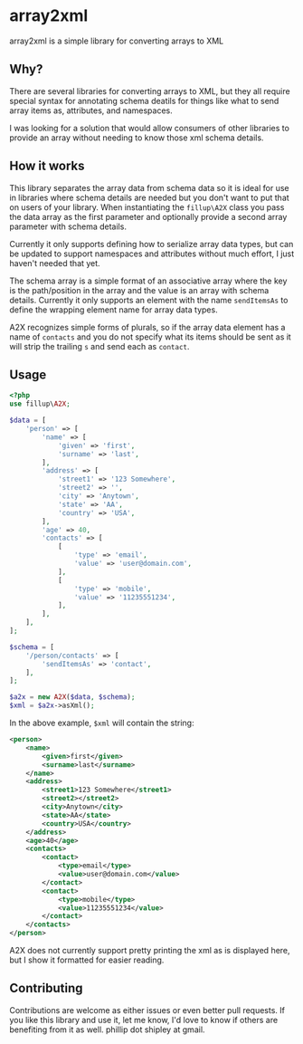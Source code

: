 # array2xml
array2xml is a simple library for converting arrays to XML
 
## Why?
There are several libraries for converting arrays to XML, but they all require special syntax for annotating schema 
deatils for things like what to send array items as, attributes, and namespaces.

I was looking for a solution that would allow consumers of other libraries to provide an array without needing to know
those xml schema details.

## How it works
This library separates the array data from schema data so it is ideal for use in libraries where schema details are 
needed but you don't want to put that on users of your library. When instantiating the ```fillup\A2X``` class 
you pass the data array as the first parameter and optionally provide a second array parameter with schema details.

Currently it only supports defining how to serialize array data types, but can be updated to support namespaces and 
attributes without much effort, I just haven't needed that yet.

The schema array is a simple format of an associative array where the key is the path/position in the array and the 
value is an array with schema details. Currently it only supports an element with the name ```sendItemsAs``` to define 
the wrapping element name for array data types. 

A2X recognizes simple forms of plurals, so if the array data element has a name of ```contacts``` and you do not 
specify what its items should be sent as it will strip the trailing ```s``` and send each as ```contact```.

## Usage

```php
<?php
use fillup\A2X;

$data = [
    'person' => [
        'name' => [
            'given' => 'first',
            'surname' => 'last',
        ],
        'address' => [
            'street1' => '123 Somewhere',
            'street2' => '',
            'city' => 'Anytown',
            'state' => 'AA',
            'country' => 'USA',
        ],
        'age' => 40,
        'contacts' => [
            [
                'type' => 'email',
                'value' => 'user@domain.com',
            ],
            [
                'type' => 'mobile',
                'value' => '11235551234',
            ],
        ],
    ],
];

$schema = [
    '/person/contacts' => [
        'sendItemsAs' => 'contact',
    ],
];

$a2x = new A2X($data, $schema);
$xml = $a2x->asXml();
```

In the above example, ```$xml``` will contain the string:

```xml
<person>
    <name>
        <given>first</given>
        <surname>last</surname>
    </name>
    <address>
        <street1>123 Somewhere</street1>
        <street2></street2>
        <city>Anytown</city>
        <state>AA</state>
        <country>USA</country>
    </address>
    <age>40</age>
    <contacts>
        <contact>
            <type>email</type>
            <value>user@domain.com</value>
        </contact>
        <contact>
            <type>mobile</type>
            <value>11235551234</value>
        </contact>
    </contacts>
</person>
```

A2X does not currently support pretty printing the xml as is displayed here, but I show it formatted for easier 
reading.

## Contributing
Contributions are welcome as either issues or even better pull requests. If you like this library and use it, let me 
know, I'd love to know if others are benefiting from it as well. phillip dot shipley at gmail.